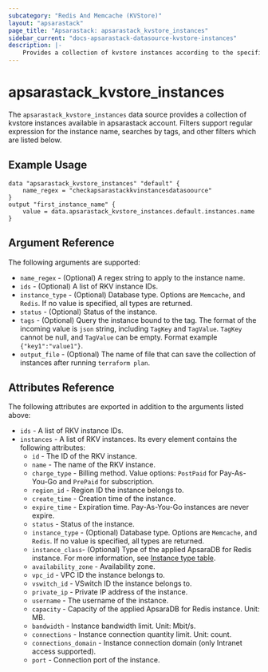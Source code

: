 ```yaml
---
subcategory: "Redis And Memcache (KVStore)"
layout: "apsarastack"
page_title: "Apsarastack: apsarastack_kvstore_instances"
sidebar_current: "docs-apsarastack-datasource-kvstore-instances"
description: |-
    Provides a collection of kvstore instances according to the specified filters.
---
```


# apsarastack\_kvstore\_instances

The `apsarastack_kvstore_instances` data source provides a collection of kvstore instances available in apsarastack account.
Filters support regular expression for the instance name, searches by tags, and other filters which are listed below.

## Example Usage

```
data "apsarastack_kvstore_instances" "default" {
    name_regex = "checkapsarastackkvinstancesdatasoource"
}
output "first_instance_name" {
    value = data.apsarastack_kvstore_instances.default.instances.name
}
```

## Argument Reference

The following arguments are supported:

* `name_regex` - (Optional) A regex string to apply to the instance name.
* `ids` - (Optional) A list of RKV instance IDs.
* `instance_type` - (Optional) Database type. Options are `Memcache`, and `Redis`. If no value is specified, all types are returned.
* `status` - (Optional) Status of the instance.
* `tags` - (Optional) Query the instance bound to the tag. The format of the incoming value is `json` string, including `TagKey` and `TagValue`. `TagKey` cannot be null, and `TagValue` can be empty. Format example `{"key1":"value1"}`.
* `output_file` - (Optional) The name of file that can save the collection of instances after running `terraform plan`.

## Attributes Reference

The following attributes are exported in addition to the arguments listed above:

* `ids` - A list of RKV instance IDs.
* `instances` - A list of RKV instances. Its every element contains the following attributes:
  * `id` - The ID of the RKV instance.
  * `name` - The name of the RKV instance.
  * `charge_type` - Billing method. Value options: `PostPaid` for  Pay-As-You-Go and `PrePaid` for subscription.
  * `region_id` - Region ID the instance belongs to.
  * `create_time` - Creation time of the instance.
  * `expire_time` - Expiration time. Pay-As-You-Go instances are never expire.
  * `status` - Status of the instance.
  * `instance_type` - (Optional) Database type. Options are `Memcache`, and `Redis`. If no value is specified, all types are returned.
  * `instance_class`- (Optional) Type of the applied ApsaraDB for Redis instance.
  For more information, see [Instance type table](https://www.alibabacloud.com/help/doc-detail/61135.htm).
  * `availability_zone` - Availability zone.
  * `vpc_id` - VPC ID the instance belongs to.
  * `vswitch_id` - VSwitch ID the instance belongs to.
  * `private_ip` - Private IP address of the instance.
  * `username` - The username of the instance.
  * `capacity` - Capacity of the applied ApsaraDB for Redis instance. Unit: MB.
  * `bandwidth` - Instance bandwidth limit. Unit: Mbit/s.
  * `connections` - Instance connection quantity limit. Unit: count.
  * `connections_domain` - Instance connection domain (only Intranet access supported).
  * `port` - Connection port of the instance.
  

